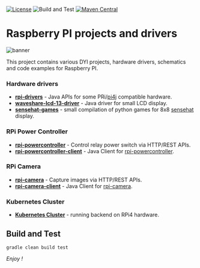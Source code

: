 [![License](https://img.shields.io/badge/License-Apache%202.0-blue.svg)](https://opensource.org/licenses/Apache-2.0)
![Build and Test](https://github.com/jveverka/rpi-projects/workflows/Build%20and%20Test/badge.svg)
[![Maven Central](https://img.shields.io/badge/maven%20central-release-green.svg)](https://search.maven.org/search?q=one.microproject.rpi)

# Raspberry PI projects and drivers

![banner](docs/graphics-banner.svg)

This project contains various DYI projects, hardware drivers, schematics and code examples for Raspberry PI.

### Hardware drivers 
* __[rpi-drivers](rpi-drivers)__ - Java APIs for some PRi/[pi4j](https://pi4j.com/) compatible hardware.
* __[waveshare-lcd-13-driver](waveshare-lcd-13-driver)__ - Java driver for small LCD display.
* __[sensehat-games](sensehat-games)__ - small compilation of python games for 8x8 [sensehat](https://www.raspberrypi.org/products/sense-hat/) display.

### RPi Power Controller   
* __[rpi-powercontroller](rpi-powercontroller)__ - Control relay power switch via HTTP/REST APIs.
* __[rpi-powercontroller-client](rpi-powercontroller-client)__ - Java Client for [rpi-powercontroller](rpi-powercontroller).

### RPi Camera
* __[rpi-camera](rpi-camera)__ - Capture images via HTTP/REST APIs. 
* __[rpi-camera-client](rpi-camera-client)__ - Java Client for [rpi-camera](rpi-camera).

### Kubernetes Cluster
* __[Kubernetes Cluster](k8s-cluster)__ - running backend on RPi4 hardware.

## Build and Test
``
gradle clean build test
``

*Enjoy !*

